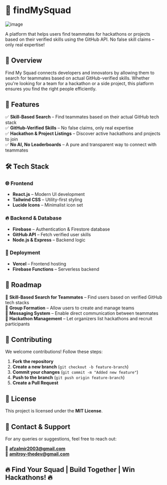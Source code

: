 # 🚀 findMySquad 
![image](https://github.com/user-attachments/assets/07b51ad8-caef-4b26-b5dc-b86362be4947)


A platform that helps users find teammates for hackathons or projects based on their verified skills using the GitHub API. No false skill claims – only real expertise!  

## 🌟 Overview  

Find My Squad connects developers and innovators by allowing them to search for teammates based on actual GitHub-verified skills. Whether you're looking for a team for a hackathon or a side project, this platform ensures you find the right people efficiently.  

## 🎯 Features  

✅ **Skill-Based Search** – Find teammates based on their actual GitHub tech stack  
✅ **GitHub-Verified Skills** – No false claims, only real expertise  
✅ **Hackathon & Project Listings** – Discover active hackathons and projects to join  
✅ **No AI, No Leaderboards** – A pure and transparent way to connect with teammates  

## 🛠 Tech Stack  

### 🌐 Frontend  
- **React.js** – Modern UI development  
- **Tailwind CSS** – Utility-first styling  
- **Lucide Icons** – Minimalist icon set  

### 🔥 Backend & Database  
- **Firebase** – Authentication & Firestore database  
- **GitHub API** – Fetch verified user skills  
- **Node.js & Express** – Backend logic  

### 🚀 Deployment  
- **Vercel** – Frontend hosting  
- **Firebase Functions** – Serverless backend  

## 📢 Roadmap  

🔹 **Skill-Based Search for Teammates** – Find users based on verified GitHub tech stacks  
🔹 **Group Formation** – Allow users to create and manage teams  
🔹 **Messaging System** – Enable direct communication between teammates  
🔹 **Hackathon Management** – Let organizers list hackathons and recruit participants  

## 🤝 Contributing  

We welcome contributions! Follow these steps:  

1. **Fork the repository**  
2. **Create a new branch** (`git checkout -b feature-branch`)  
3. **Commit your changes** (`git commit -m "Added new feature"`)  
4. **Push to the branch** (`git push origin feature-branch`)  
5. **Create a Pull Request**  

## 📜 License  

This project is licensed under the **MIT License**.  

## 📢 Contact & Support  

For any queries or suggestions, feel free to reach out:  

📧 **afzalmir2003@gmail.com**  
📧 **amitroy-thedev@gmail.com**  

## 🔥 Find Your Squad | Build Together | Win Hackathons! 🔥  

